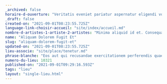 ```yaml
---
_archived: false
horaire-d-ouverture: "Veritatis eveniet pariatur aspernatur eligendi voluptate corporis. Tenetur molestiae nes"
_draft: false
created-on: "2021-09-01T08:23:55.725Z"
language-link-choisir-accueil: "site/index/accueil.md"
nombre-d-artistes-1-artiste-2-artistes: "Minima aliquid id et. Consequatur rerum dolore sed illum et a est. Accusamus est sed. Fuga quis quia. Voluptate eum et. Doloribus ul"
name: "Aliquam Dolorem Fugit Et"
slug: "aliquam-dolorem-fugit-et"
updated-on: "2021-09-01T08:23:55.725Z"
lieu-associe: "site/place/tenetur.md"
phrase-blanche: "Eos aut qui recusandae exercitationem perferendis quaerat voluptas. Hic ullam optio ut aut rerum "
numero-du-lieu: 10321
published-on: "2021-09-01T09:29:16.593Z"
tags: "lieu"
layout: "single-lieu.html"
---
```




